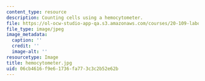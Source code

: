 ```yaml
---
content_type: resource
description: Counting cells using a hemocytometer.
file: https://ol-ocw-studio-app-qa.s3.amazonaws.com/courses/20-109-laboratory-fundamentals-in-biological-engineering-fall-2007/06cb4616f9e61736fa773c3c2b52e62b_hemocytometer.jpg
file_type: image/jpeg
image_metadata:
  caption: ''
  credit: ''
  image-alt: ''
resourcetype: Image
title: hemocytometer.jpg
uid: 06cb4616-f9e6-1736-fa77-3c3c2b52e62b
---
```

